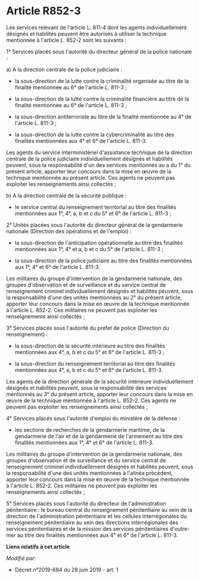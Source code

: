 # Article R852-3

Les services relevant de l'article L. 811-4 dont les agents individuellement désignés et habilités peuvent être autorisés à
utiliser la technique mentionnée à l'article L. 852-2 sont les suivants :

1° Services placés sous l'autorité du directeur général de la police nationale :

a) A la direction centrale de la police judiciaire :

- la sous-direction de la lutte contre la criminalité organisée au titre de la finalité mentionnée au 6° de l'article L.
811-3 ;

- la sous-direction de la lutte contre la criminalité financière au titre de la finalité mentionnée au 6° de l'article L.
811-3 ;

- la sous-direction antiterroriste au titre de la finalité mentionnée au 4° de l'article L. 811-3 ;

- la sous-direction de la lutte contre la cybercriminalité au titre des finalités mentionnées aux 4° et 6° de l'article L.
811-3.

Les agents du service interministériel d'assistance technique de la direction centrale de la police judiciaire
individuellement désignés et habilités peuvent, sous la responsabilité d'un des services mentionnés au a du 1° du présent
article, apporter leur concours dans la mise en œuvre de la technique mentionnée au présent article. Ces agents ne peuvent
pas exploiter les renseignements ainsi collectés ;

b) A la direction centrale de la sécurité publique :

- le service central du renseignement territorial au titre des finalités mentionnées aux 1°, 4°, a, b et c du 5° et 6° de
l'article L. 811-3 ;

2° Unités placées sous l'autorité du directeur général de la gendarmerie nationale (Direction des opérations et de
l'emploi) :

- la sous-direction de l'anticipation opérationnelle au titre des finalités mentionnées aux 1°, 4° et a, b et c du 5° de
l'article L. 811-3 ;

- la sous-direction de la police judiciaire au titre des finalités mentionnées aux 1°, 4° et 6° de l'article L. 811-3.

Les militaires du groupe d'intervention de la gendarmerie nationale, des groupes d'observation et de surveillance et du
service central de renseignement criminel individuellement désignés et habilités peuvent, sous la responsabilité d'une des
unités mentionnées au 2° du présent article, apporter leur concours dans la mise en œuvre de la technique mentionnée à
l'article L. 852-2. Ces militaires ne peuvent pas exploiter les renseignements ainsi collectés ;

3° Services placés sous l'autorité du préfet de police (Direction du renseignement) :

- la sous-direction de la sécurité intérieure au titre des finalités mentionnées aux 4°, a, b et c du 5° et 6° de l'article
L. 811-3 ;

- la sous-direction du renseignement territorial au titre des finalités mentionnées aux 4°, a, b et c du 5° et 6° de
l'article L. 811-3.

Les agents de la direction générale de la sécurité intérieure individuellement désignés et habilités peuvent, sous la
responsabilité des services mentionnés au 3° du présent article, apporter leur concours dans la mise en œuvre de la technique
mentionnée à l'article L. 852-2. Ces agents ne peuvent pas exploiter les renseignements ainsi collectés ;

4° Services placés sous l'autorité d'emploi du ministère de la défense :

- les sections de recherches de la gendarmerie maritime, de la gendarmerie de l'air et de la gendarmerie de l'armement au
titre des finalités mentionnées aux 1°, 4° et 6° de l'article L. 811-3.

Les militaires du groupe d'intervention de la gendarmerie nationale, des groupes d'observation et de surveillance et du
service central de renseignement criminel individuellement désignés et habilités peuvent, sous la responsabilité d'une des
unités mentionnées à l'alinéa précédent, apporter leur concours dans la mise en œuvre de la technique mentionnée à l'article
L. 852-2. Ces militaires ne peuvent pas exploiter les renseignements ainsi collectés ;

5° Services placés sous l'autorité du directeur de l'administration pénitentiaire : le bureau central du renseignement
pénitentiaire au sein de la direction de l'administration pénitentiaire et les cellules interrégionales du renseignement
pénitentiaire au sein des directions interrégionales des services pénitentiaires et de la mission des services pénitentiaires
d'outre-mer au titre des finalités mentionnées aux 4° et 6° de l'article L. 811-3.

**Liens relatifs à cet article**

_Modifié par_:

  - Décret n°2019-684 du 28 juin 2019 - art. 1
